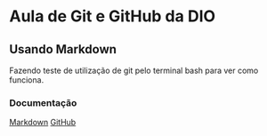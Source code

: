 # Aula de Git e GitHub da DIO

## Usando Markdown

Fazendo teste de utilização de git pelo terminal bash para ver como funciona.

### Documentação

[Markdown]("https://docs.github.com/pt/get-started/writing-on-github/working-with-advanced-formatting/creating-and-highlighting-code-blocks")
[GitHub]("https://docs.github.com/pt/get-started")
